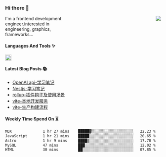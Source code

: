 <!--
**zhaohuanyuu/zhaohuanyuu** is a ✨ _special_ ✨ repository because its `README.md` (this file) appears on your GitHub profile.
-->

### Hi there 👋

<picture>
  <source media="(prefers-color-scheme: dark)" srcset="https://github-readme-stats.vercel.app/api?username=zhaohuanyuu&count_private=true&show_icons=true&theme=city_lights&hide_title=true">
  <img align="right" src="https://github-readme-stats.vercel.app/api?username=zhaohuanyuu&count_private=true&show_icons=true&hide_title=true">
</picture>

<p align="left" style="width:40%">I'm a frontend development engineer.interested in engineering, graphics, frameworks...</p>

#### Languages And Tools ✨

<img align="left" height="20" src="https://skillicons.dev/icons?i=js,ts,nodejs,rust,react,vue,svelte,gatsby,graphql,nestjs" />

</br>

#### Latest Blog Posts 📚
<!-- BLOG-POST-LIST:START -->
- [OpenAI api-学习笔记](https://auu.zone/post/openai-note)
- [Nestjs-学习笔记](https://auu.zone/post/nest-basic)
- [rollup-插件钩子及使用场景](https://auu.zone/post/rollup-plugin)
- [vite-本地开发服务](https://auu.zone/post/vite-server)
- [vite-生产构建流程](https://auu.zone/post/vite-build)
<!-- BLOG-POST-LIST:END -->

#### Weekly Time Spend On ⏳
<!--START_SECTION:waka-->

```txt
MDX              1 hr 27 mins    █████▓░░░░░░░░░░░░░░░░░░░   22.23 %
JavaScript       1 hr 21 mins    █████░░░░░░░░░░░░░░░░░░░░   20.65 %
Astro            1 hr 9 mins     ████▒░░░░░░░░░░░░░░░░░░░░   17.70 %
MySQL            47 mins         ███░░░░░░░░░░░░░░░░░░░░░░   12.02 %
HTML             30 mins         ██░░░░░░░░░░░░░░░░░░░░░░░   07.85 %
```

<!--END_SECTION:waka-->

